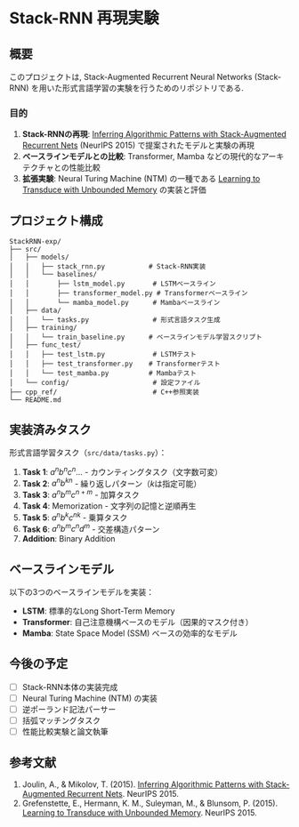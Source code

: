 # Stack-RNN 再現実験

## 概要

このプロジェクトは, Stack-Augmented Recurrent Neural Networks (Stack-RNN) を用いた形式言語学習の実験を行うためのリポジトリである.

### 目的

1. **Stack-RNNの再現**: [Inferring Algorithmic Patterns with Stack-Augmented Recurrent Nets](https://arxiv.org/abs/1503.01007) (NeurIPS 2015) で提案されたモデルと実験の再現
2. **ベースラインモデルとの比較**: Transformer, Mamba などの現代的なアーキテクチャとの性能比較
3. **拡張実験**: Neural Turing Machine (NTM) の一種である [Learning to Transduce with Unbounded Memory](https://arxiv.org/abs/1506.02516) の実装と評価

## プロジェクト構成

```
StackRNN-exp/
├── src/
│   ├── models/
│   │   ├── stack_rnn.py           # Stack-RNN実装
│   │   └── baselines/
│   │       ├── lstm_model.py       # LSTMベースライン
│   │       ├── transformer_model.py # Transformerベースライン
│   │       └── mamba_model.py      # Mambaベースライン
│   ├── data/
│   │   └── tasks.py                # 形式言語タスク生成
│   ├── training/
│   │   └── train_baseline.py      # ベースラインモデル学習スクリプト
│   ├── func_test/
│   │   ├── test_lstm.py            # LSTMテスト
│   │   ├── test_transformer.py    # Transformerテスト
│   │   └── test_mamba.py          # Mambaテスト
│   └── config/                     # 設定ファイル
├── cpp_ref/                        # C++参照実装
└── README.md
```

## 実装済みタスク

形式言語学習タスク（`src/data/tasks.py`）：

1. **Task 1**: $a^n b^n c^n ...$ - カウンティングタスク（文字数可変）
2. **Task 2**: $a^n b^{kn}$ - 繰り返しパターン（$k$は指定可能）
3. **Task 3**: $a^n b^m c^{n+m}$ - 加算タスク
4. **Task 4**: Memorization - 文字列の記憶と逆順再生
5. **Task 5**: $a^n b^k c^{nk}$ - 乗算タスク
6. **Task 6**: $a^n b^m c^n d^m$ - 交差構造パターン
7. **Addition**: Binary Addition

## ベースラインモデル

以下の3つのベースラインモデルを実装：

- **LSTM**: 標準的なLong Short-Term Memory
- **Transformer**: 自己注意機構ベースのモデル（因果的マスク付き）
- **Mamba**: State Space Model (SSM) ベースの効率的なモデル




## 今後の予定

- [ ] Stack-RNN本体の実装完成
- [ ] Neural Turing Machine (NTM) の実装
- [ ] 逆ポーランド記法パーサー
- [ ] 括弧マッチングタスク
- [ ] 性能比較実験と論文執筆

## 参考文献

1. Joulin, A., & Mikolov, T. (2015). [Inferring Algorithmic Patterns with Stack-Augmented Recurrent Nets](https://arxiv.org/abs/1503.01007). NeurIPS 2015.
2. Grefenstette, E., Hermann, K. M., Suleyman, M., & Blunsom, P. (2015). [Learning to Transduce with Unbounded Memory](https://arxiv.org/abs/1506.02516). NeurIPS 2015.
